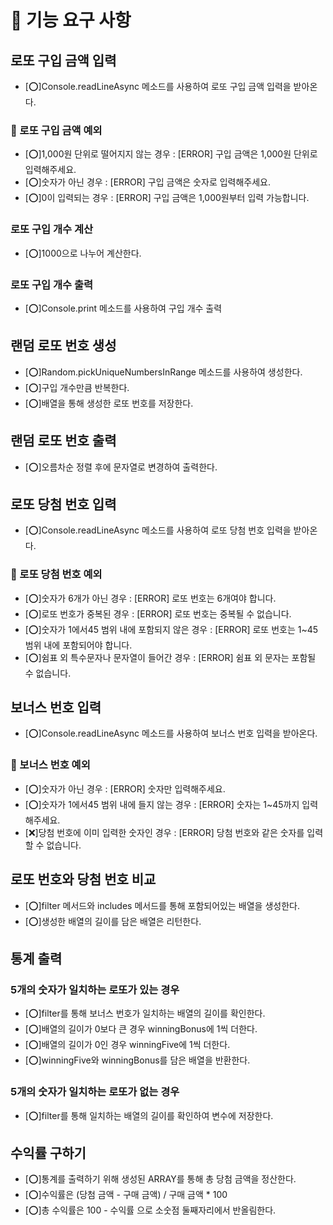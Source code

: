 # 🚀 기능 요구 사항

## 로또 구입 금액 입력
- [⭕]Console.readLineAsync 메소드를 사용하여 로또 구입 금액 입력을 받아온다.

### 🚫 로또 구입 금액 예외
- [⭕]1,000원 단위로 떨어지지 않는 경우 : [ERROR] 구입 금액은 1,000원 단위로 입력해주세요.
- [⭕]숫자가 아닌 경우 : [ERROR] 구입 금액은 숫자로 입력해주세요.
- [⭕]0이 입력되는 경우 : [ERROR] 구입 금액은 1,000원부터 입력 가능합니다.

### 로또 구입 개수 계산
- [⭕]1000으로 나누어 계산한다.

### 로또 구입 개수 출력
- [⭕]Console.print 메소드를 사용하여 구입 개수 출력

## 랜덤 로또 번호 생성
- [⭕]Random.pickUniqueNumbersInRange 메소드를 사용하여 생성한다.
- [⭕]구입 개수만큼 반복한다.
- [⭕]배열을 통해 생성한 로또 번호를 저장한다.

## 랜덤 로또 번호 출력
- [⭕]오름차순 정렬 후에 문자열로 변경하여 출력한다.

## 로또 당첨 번호 입력
- [⭕]Console.readLineAsync 메소드를 사용하여 로또 당첨 번호 입력을 받아온다.

### 🚫 로또 당첨 번호 예외
- [⭕]숫자가 6개가 아닌 경우 : [ERROR] 로또 번호는 6개여야 합니다.
- [⭕]로또 번호가 중복된 경우 : [ERROR] 로또 번호는 중복될 수 없습니다.
- [⭕]숫자가 1에서45 범위 내에 포함되지 않은 경우 : [ERROR] 로또 번호는 1~45 범위 내에 포함되어야 합니다.
- [⭕]쉼표 외 특수문자나 문자열이 들어간 경우 : [ERROR] 쉼표 외 문자는 포함될 수 없습니다.

## 보너스 번호 입력
- [⭕]Console.readLineAsync 메소드를 사용하여 보너스 번호 입력을 받아온다.

### 🚫 보너스 번호 예외
- [⭕]숫자가 아닌 경우 : [ERROR] 숫자만 입력해주세요.
- [⭕]숫자가 1에서45 범위 내에 들지 않는 경우 : [ERROR] 숫자는 1~45까지 입력해주세요.
- [❌]당첨 번호에 이미 입력한 숫자인 경우 : [ERROR] 당첨 번호와 같은 숫자를 입력할 수 없습니다.

## 로또 번호와 당첨 번호 비교
- [⭕]filter 메서드와 includes 메서드를 통해 포함되어있는 배열을 생성한다.
- [⭕]생성한 배열의 길이를 담은 배열은 리턴한다.

## 통계 출력

### 5개의 숫자가 일치하는 로또가 있는 경우
- [⭕]filter를 통해 보너스 번호가 일치하는 배열의 길이를 확인한다.
- [⭕]배열의 길이가 0보다 큰 경우 winningBonus에 1씩 더한다.
- [⭕]배열의 길이가 0인 경우 winningFive에 1씩 더한다.
- [⭕]winningFive와 winningBonus를 담은 배열을 반환한다.

### 5개의 숫자가 일치하는 로또가 없는 경우
- [⭕]filter를 통해 일치하는 배열의 길이를 확인하여 변수에 저장한다.

## 수익률 구하기
- [⭕]통계를 출력하기 위해 생성된 ARRAY를 통해 총 당첨 금액을 정산한다.
- [⭕]수익률은 (당첨 금액 - 구매 금액) / 구매 금액 * 100
- [⭕]총 수익률은 100 - 수익률 으로 소숫점 둘째자리에서 반올림한다.